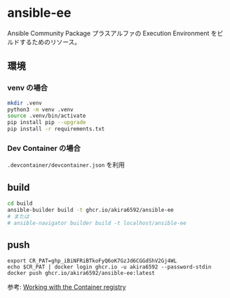 # ansible-ee

Ansible Community Package プラスアルファの Execution Environment をビルドするためのリソース。

## 環境

### venv の場合
```sh
mkdir .venv
python3 -m venv .venv
source .venv/bin/activate
pip install pip --upgrade
pip install -r requirements.txt 
```

### Dev Container の場合

`.devcontainer/devcontainer.json` を利用

## build

```sh
cd build
ansible-builder build -t ghcr.io/akira6592/ansible-ee
# または
# ansible-navigator builder build -t localhost/ansible-ee
```

## push

```
export CR_PAT=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
echo $CR_PAT | docker login ghcr.io -u akira6592 --password-stdin
docker push ghcr.io/akira6592/ansible-ee:latest
```

参考:
[Working with the Container registry](https://docs.github.com/en/packages/working-with-a-github-packages-registry/working-with-the-container-registry)
